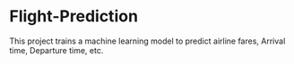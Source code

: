 # Flight-Prediction
This project trains a machine learning model to predict airline fares, Arrival time, Departure time, etc. 
